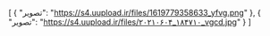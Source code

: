 [
  {
    "تصویر": "https://s4.uupload.ir/files/1619779358633_yfvg.png"
  },
  {
    "تصویر": "https://s4.uupload.ir/files/۲۰۲۱۰۶۰۴_۱۸۴۷۱۰_vgcd.jpg"
  }
]
